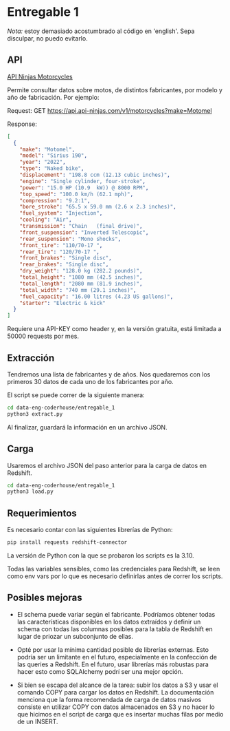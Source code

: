 # Entregable 1

_Nota:_ estoy demasiado acostumbrado al código en 'english'. Sepa disculpar, no
puedo evitarlo.

## API

[API Ninjas Motorcycles](https://api-ninjas.com/api/motorcycles)

Permite consultar datos sobre motos, de distintos fabricantes, por modelo
y año de fabricación. Por ejemplo:

Request: GET https://api.api-ninjas.com/v1/motorcycles?make=Motomel

Response:

```json
[
  {
    "make": "Motomel",
    "model": "Sirius 190",
    "year": "2022",
    "type": "Naked bike",
    "displacement": "198.8 ccm (12.13 cubic inches)",
    "engine": "Single cylinder, four-stroke",
    "power": "15.0 HP (10.9  kW)) @ 8000 RPM",
    "top_speed": "100.0 km/h (62.1 mph)",
    "compression": "9.2:1",
    "bore_stroke": "65.5 x 59.0 mm (2.6 x 2.3 inches)",
    "fuel_system": "Injection",
    "cooling": "Air",
    "transmission": "Chain   (final drive)",
    "front_suspension": "Inverted Telescopic",
    "rear_suspension": "Mono shocks",
    "front_tire": "110/70-17 ",
    "rear_tire": "120/70-17 ",
    "front_brakes": "Single disc",
    "rear_brakes": "Single disc",
    "dry_weight": "128.0 kg (282.2 pounds)",
    "total_height": "1080 mm (42.5 inches)",
    "total_length": "2080 mm (81.9 inches)",
    "total_width": "740 mm (29.1 inches)",
    "fuel_capacity": "16.00 litres (4.23 US gallons)",
    "starter": "Electric & kick"
  }
]
```

Requiere una API-KEY como header y, en la versión gratuita, está limitada a
50000 requests por mes.

## Extracción

Tendremos una lista de fabricantes y de años. Nos quedaremos con los
primeros 30 datos de cada uno de los fabricantes por año.

El script se puede correr de la siguiente manera:

```bash
cd data-eng-coderhouse/entregable_1
python3 extract.py
```

Al finalizar, guardará la información en un archivo JSON.

## Carga

Usaremos el archivo JSON del paso anterior para la carga de datos
en Redshift.

```bash
cd data-eng-coderhouse/entregable_1
python3 load.py
```

## Requerimientos

Es necesario contar con las siguientes librerías de Python:

```bash
pip install requests redshift-connector
```

La versión de Python con la que se probaron los scripts es la 3.10.

Todas las variables sensibles, como las credenciales para Redshift,
se leen como env vars por lo que es necesario definirlas antes de
correr los scripts.

## Posibles mejoras

- El schema puede variar según el fabricante. Podríamos obtener todas
  las características disponibles en los datos extraídos y definir un
  schema con todas las columnas posibles para la tabla de Redshift en
  lugar de priozar un subconjunto de ellas.

- Opté por usar la mínima cantidad posible de librerías externas. Esto
  podría ser un limitante en el futuro, especialmente en la confección
  de las queries a Redshift. En el futuro, usar librerías más robustas
  para hacer esto como SQLAlchemy podrí ser una mejor opción.

- Si bien se escapa del alcance de la tarea: subir los datos a S3 y usar
  el comando COPY para cargar los datos en Redshift. La documentación
  menciona que la forma recomendada de carga de datos masivos consiste
  en utilizar COPY con datos almacenados en S3 y no hacer lo que hicimos
  en el script de carga que es insertar muchas filas por medio de un INSERT.
